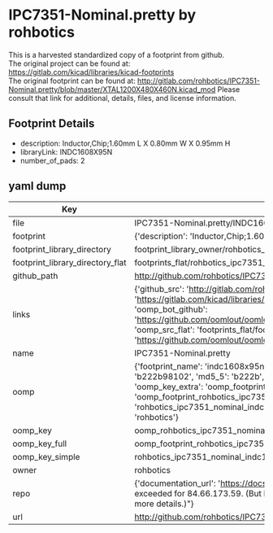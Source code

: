 # IPC7351-Nominal.pretty by rohbotics  
This is a harvested standardized copy of a footprint from github.  
The original project can be found at:  
https://gitlab.com/kicad/libraries/kicad-footprints  
The original footprint can be found at:
http://gitlab.com/rohbotics/IPC7351-Nominal.pretty/blob/master/XTAL1200X480X460N.kicad_mod
Please consult that link for additional, details, files, and license information.  
## Footprint Details
* description: Inductor,Chip;1.60mm L X 0.80mm W X 0.95mm H  
* libraryLink: INDC1608X95N  
* number_of_pads: 2  
## yaml dump  
| Key | Value |  
| --- | --- |  
| file | IPC7351-Nominal.pretty/INDC1608X95N.kicad_mod |  
| footprint | {'description': 'Inductor,Chip;1.60mm L X 0.80mm W X 0.95mm H', 'libraryLink': 'INDC1608X95N', 'number_of_pads': 2} |  
| footprint_library_directory | footprint_library_owner/rohbotics_IPC7351-Nominal.pretty |  
| footprint_library_directory_flat | footprints_flat/rohbotics_ipc7351_nominal_indc1608x95n/working |  
| github_path | http://github.com/rohbotics/IPC7351-Nominal.pretty/blob/master/INDC1608X95N.kicad_mod |  
| links | {'github_src': 'http://gitlab.com/rohbotics/IPC7351-Nominal.pretty/blob/master/XTAL1200X480X460N.kicad_mod', 'github_src_repo': 'https://gitlab.com/kicad/libraries/kicad-footprints', 'oomp_bot': 'footprints/rohbotics_ipc7351_nominal_indc1608x95n/working', 'oomp_bot_github': 'https://github.com/oomlout/oomlout_oomp_footprint_bot/tree/main/footprints/rohbotics_ipc7351_nominal_indc1608x95n/working', 'oomp_src_flat': 'footprints_flat/footprints_flat/rohbotics_ipc7351_nominal_indc1608x95n/working', 'oomp_src_flat_github': 'https://github.com/oomlout/oomlout_oomp_footprint_src/tree/main/footprints_flat/rohbotics_ipc7351_nominal_indc1608x95n/working'} |  
| name | IPC7351-Nominal.pretty |  
| oomp | {'footprint_name': 'indc1608x95n', 'library_name': 'ipc7351_nominal', 'md5': 'b222b981026eb49c5f58a83daa120853', 'md5_10': 'b222b98102', 'md5_5': 'b222b', 'md5_6': 'b222b9', 'oomp_key': 'oomp_rohbotics_ipc7351_nominal_indc1608x95n', 'oomp_key_extra': 'oomp_footprint_rohbotics_ipc7351_nominal_indc1608x95n', 'oomp_key_full': 'oomp_footprint_rohbotics_ipc7351_nominal_indc1608x95n_b222b9', 'oomp_key_simple': 'rohbotics_ipc7351_nominal_indc1608x95n', 'original_filename': 'IPC7351-Nominal.pretty/INDC1608X95N.kicad_mod', 'owner_name': 'rohbotics'} |  
| oomp_key | oomp_rohbotics_ipc7351_nominal_indc1608x95n |  
| oomp_key_full | oomp_footprint_rohbotics_ipc7351_nominal_indc1608x95n |  
| oomp_key_simple | rohbotics_ipc7351_nominal_indc1608x95n |  
| owner | rohbotics |  
| repo | {'documentation_url': 'https://docs.github.com/rest/overview/resources-in-the-rest-api#rate-limiting', 'message': "API rate limit exceeded for 84.66.173.59. (But here's the good news: Authenticated requests get a higher rate limit. Check out the documentation for more details.)"} |  
| url | http://github.com/rohbotics/IPC7351-Nominal.pretty |  

